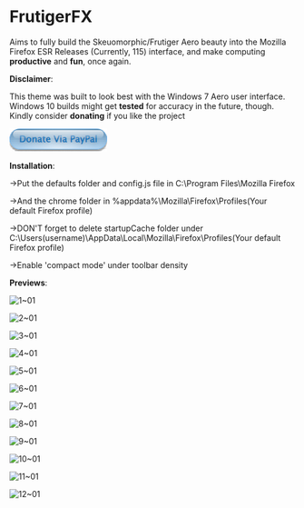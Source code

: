 # FrutigerFX
Aims to fully build the Skeuomorphic/Frutiger Aero beauty into the Mozilla Firefox ESR Releases (Currently, 115) interface, and make computing **productive** and **fun**, once again.

**Disclaimer**: 

 This theme was built to look best with the Windows 7 Aero user interface.
 Windows 10 builds might get **tested** for accuracy in the future, though.
 Kindly consider **donating** if you like the project
 
 [![Donate](https://raw.githubusercontent.com/clifford269/FrutigerFX/main/donate_button.PNG)](https://www.paypal.com/paypalme/clifford269)
            
**Installation**:

->Put the defaults folder and config.js file in C:\Program Files\Mozilla Firefox

->And the chrome folder in %appdata%\Mozilla\Firefox\Profiles\(Your default Firefox profile)

->DON'T forget to delete startupCache folder under C:\Users\(username)\AppData\Local\Mozilla\Firefox\Profiles\(Your default Firefox profile)

->Enable 'compact mode' under toolbar density

**Previews**:

![1~01](https://github.com/user-attachments/assets/deca03d5-ed8d-4c43-b3f3-394d0cd3d21a)

![2~01](https://github.com/user-attachments/assets/609a19e0-9b18-49e8-bdc7-45dbd2e4b12b)

![3~01](https://github.com/user-attachments/assets/dd7ce923-dfb6-496a-94eb-0e447fc6e7cc)

![4~01](https://github.com/user-attachments/assets/a2c2f9e2-4f5a-4e74-877c-5b124aa38fd6)

![5~01](https://github.com/user-attachments/assets/f4d87f7c-cdfb-4edd-8507-b0003ff52eae)

![6~01](https://github.com/user-attachments/assets/0c43d0e3-eaed-486b-a939-74b5eb7a1393)

![7~01](https://github.com/user-attachments/assets/8bc6bc62-0e4e-4ea8-ae6a-cca9edfab542)

![8~01](https://github.com/user-attachments/assets/a6ca3a73-0b1f-4c2c-b0f3-ed8f1f4ea2df)

![9~01](https://github.com/user-attachments/assets/49f53974-12b1-4de4-9c99-73d8c7ed8757)

![10~01](https://github.com/user-attachments/assets/5a7ac4f7-71f2-45d5-858c-4254e72f0d90)

![11~01](https://github.com/user-attachments/assets/a7dce3e3-fe8b-4d8c-9733-ecbde4104679)

![12~01](https://github.com/user-attachments/assets/ed9aa844-4b90-47e4-ae31-8433acfa1dc9)


